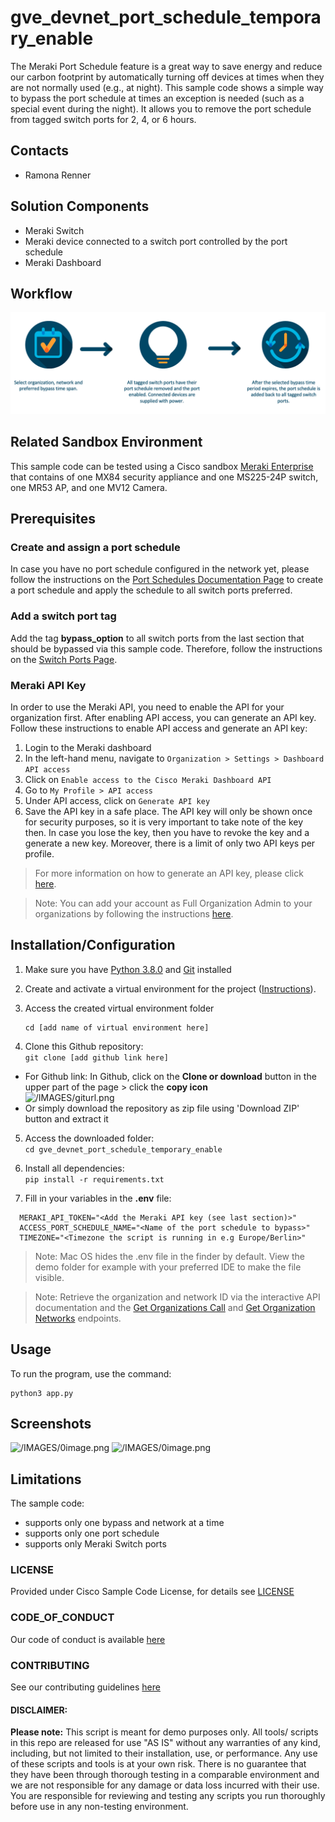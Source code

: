 # gve_devnet_port_schedule_temporary_enable

The Meraki Port Schedule feature is a great way to save energy and reduce our carbon footprint by automatically turning off devices at times when they are not normally used (e.g., at night).
This sample code shows a simple way to bypass the port schedule at times an exception is needed (such as a special event during the night). It allows you to remove the port schedule from tagged switch ports for 2, 4, or 6 hours.

## Contacts
* Ramona Renner

## Solution Components
* Meraki Switch
* Meraki device connected to a switch port controlled by the port schedule
* Meraki Dashboard

## Workflow

![/IMAGES/0image.png](/IMAGES/workflow.png)


## Related Sandbox Environment

This sample code can be tested using a Cisco sandbox [Meraki Enterprise](https://devnetsandbox.cisco.com/RM/Diagram/Index/e7b3932b-0d47-408e-946e-c23a0c031bda?diagramType=Topology) that contains of one MX84 security appliance and one MS225-24P switch, one MR53 AP, and one MV12 Camera. 


## Prerequisites

### Create and assign a port schedule

In case you have no port schedule configured in the network yet, please follow the instructions on the [Port Schedules Documentation Page](https://documentation.meraki.com/MS/Access_Control/Port_Schedules) to create a port schedule and apply the schedule to all switch ports preferred. 

### Add a switch port tag

Add the tag **bypass_option** to all switch ports from the last section that should be bypassed via this sample code. Therefore, follow the instructions on the [Switch Ports Page](https://documentation.meraki.com/MS/Port_and_VLAN_Configuration/Switch_Ports).   


### Meraki API Key
In order to use the Meraki API, you need to enable the API for your organization first. After enabling API access, you can generate an API key. Follow these instructions to enable API access and generate an API key:
1. Login to the Meraki dashboard
2. In the left-hand menu, navigate to `Organization > Settings > Dashboard API access`
3. Click on `Enable access to the Cisco Meraki Dashboard API`
4. Go to `My Profile > API access`
5. Under API access, click on `Generate API key`
6. Save the API key in a safe place. The API key will only be shown once for security purposes, so it is very important to take note of the key then. In case you lose the key, then you have to revoke the key and a generate a new key. Moreover, there is a limit of only two API keys per profile.

> For more information on how to generate an API key, please click [here](https://developer.cisco.com/meraki/api-v1/#!authorization/authorization). 

> Note: You can add your account as Full Organization Admin to your organizations by following the instructions [here](https://documentation.meraki.com/General_Administration/Managing_Dashboard_Access/Managing_Dashboard_Administrators_and_Permissions).


## Installation/Configuration

1. Make sure you have [Python 3.8.0](https://www.python.org/downloads/) and [Git](https://git-scm.com/book/en/v2/Getting-Started-Installing-Git) installed

2. Create and activate a virtual environment for the project ([Instructions](https://docs.python.org/3/tutorial/venv.html)).

3. Access the created virtual environment folder
    ```
    cd [add name of virtual environment here] 
    ```

4. Clone this Github repository:  
  ```git clone [add github link here]```
  * For Github link: 
      In Github, click on the **Clone or download** button in the upper part of the page > click the **copy icon**  
      ![/IMAGES/giturl.png](/IMAGES/giturl.png)
  * Or simply download the repository as zip file using 'Download ZIP' button and extract it

5. Access the downloaded folder:  
    ```cd gve_devnet_port_schedule_temporary_enable```

6. Install all dependencies:  
  ```pip install -r requirements.txt```

7. Fill in your variables in the **.env** file:      
      
  ```  
    MERAKI_API_TOKEN="<Add the Meraki API key (see last section)>"
    ACCESS_PORT_SCHEDULE_NAME="<Name of the port schedule to bypass>"
    TIMEZONE="<Timezone the script is running in e.g Europe/Berlin>"
  ```

  > Note: Mac OS hides the .env file in the finder by default. View the demo folder for example with your preferred IDE to make the file visible. 

  > Note: Retrieve the organization and network ID via the interactive API documentation and the [Get Organizations Call](https://developer.cisco.com/meraki/api-v1/#!get-organizations) and [Get Organization Networks](https://developer.cisco.com/meraki/api-v1/get-organization-networks/) endpoints.

## Usage

To run the program, use the command:

```
python3 app.py
```


## Screenshots
![/IMAGES/0image.png](/IMAGES/screenshot1.png)
![/IMAGES/0image.png](/IMAGES/screenshot2.png)


## Limitations

The sample code:

* supports only one bypass and network at a time
* supports only one port schedule
* supports only Meraki Switch ports 


### LICENSE

Provided under Cisco Sample Code License, for details see [LICENSE](LICENSE.md)

### CODE_OF_CONDUCT

Our code of conduct is available [here](CODE_OF_CONDUCT.md)

### CONTRIBUTING

See our contributing guidelines [here](CONTRIBUTING.md)

#### DISCLAIMER:
<b>Please note:</b> This script is meant for demo purposes only. All tools/ scripts in this repo are released for use "AS IS" without any warranties of any kind, including, but not limited to their installation, use, or performance. Any use of these scripts and tools is at your own risk. There is no guarantee that they have been through thorough testing in a comparable environment and we are not responsible for any damage or data loss incurred with their use.
You are responsible for reviewing and testing any scripts you run thoroughly before use in any non-testing environment.